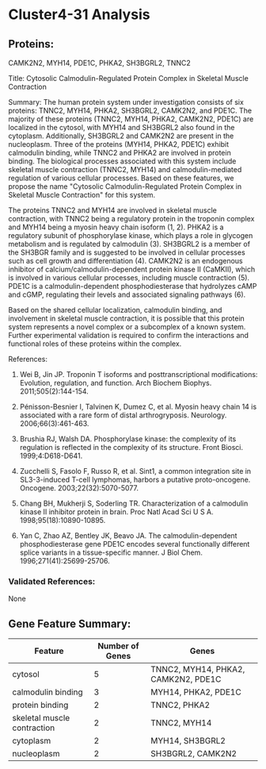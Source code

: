 # Cluster4-31 Analysis

## Proteins: 

CAMK2N2, MYH14, PDE1C, PHKA2, SH3BGRL2, TNNC2

Title: Cytosolic Calmodulin-Regulated Protein Complex in Skeletal Muscle Contraction

Summary: The human protein system under investigation consists of six proteins: TNNC2, MYH14, PHKA2, SH3BGRL2, CAMK2N2, and PDE1C. The majority of these proteins (TNNC2, MYH14, PHKA2, CAMK2N2, PDE1C) are localized in the cytosol, with MYH14 and SH3BGRL2 also found in the cytoplasm. Additionally, SH3BGRL2 and CAMK2N2 are present in the nucleoplasm. Three of the proteins (MYH14, PHKA2, PDE1C) exhibit calmodulin binding, while TNNC2 and PHKA2 are involved in protein binding. The biological processes associated with this system include skeletal muscle contraction (TNNC2, MYH14) and calmodulin-mediated regulation of various cellular processes. Based on these features, we propose the name "Cytosolic Calmodulin-Regulated Protein Complex in Skeletal Muscle Contraction" for this system.

The proteins TNNC2 and MYH14 are involved in skeletal muscle contraction, with TNNC2 being a regulatory protein in the troponin complex and MYH14 being a myosin heavy chain isoform (1, 2). PHKA2 is a regulatory subunit of phosphorylase kinase, which plays a role in glycogen metabolism and is regulated by calmodulin (3). SH3BGRL2 is a member of the SH3BGR family and is suggested to be involved in cellular processes such as cell growth and differentiation (4). CAMK2N2 is an endogenous inhibitor of calcium/calmodulin-dependent protein kinase II (CaMKII), which is involved in various cellular processes, including muscle contraction (5). PDE1C is a calmodulin-dependent phosphodiesterase that hydrolyzes cAMP and cGMP, regulating their levels and associated signaling pathways (6).

Based on the shared cellular localization, calmodulin binding, and involvement in skeletal muscle contraction, it is possible that this protein system represents a novel complex or a subcomplex of a known system. Further experimental validation is required to confirm the interactions and functional roles of these proteins within the complex.

References:

1. Wei B, Jin JP. Troponin T isoforms and posttranscriptional modifications: Evolution, regulation, and function. Arch Biochem Biophys. 2011;505(2):144-154.

2. Pénisson-Besnier I, Talvinen K, Dumez C, et al. Myosin heavy chain 14 is associated with a rare form of distal arthrogryposis. Neurology. 2006;66(3):461-463.

3. Brushia RJ, Walsh DA. Phosphorylase kinase: the complexity of its regulation is reflected in the complexity of its structure. Front Biosci. 1999;4:D618-D641.

4. Zucchelli S, Fasolo F, Russo R, et al. Sint1, a common integration site in SL3-3-induced T-cell lymphomas, harbors a putative proto-oncogene. Oncogene. 2003;22(32):5070-5077.

5. Chang BH, Mukherji S, Soderling TR. Characterization of a calmodulin kinase II inhibitor protein in brain. Proc Natl Acad Sci U S A. 1998;95(18):10890-10895.

6. Yan C, Zhao AZ, Bentley JK, Beavo JA. The calmodulin-dependent phosphodiesterase gene PDE1C encodes several functionally different splice variants in a tissue-specific manner. J Biol Chem. 1996;271(41):25699-25706.

### Validated References: 

None





## Gene Feature Summary: 

| Feature | Number of Genes | Genes |
| --- | --- | --- |
| cytosol | 5 | TNNC2, MYH14, PHKA2, CAMK2N2, PDE1C |
| calmodulin binding | 3 | MYH14, PHKA2, PDE1C |
| protein binding | 2 | TNNC2, PHKA2 |
| skeletal muscle contraction | 2 | TNNC2, MYH14 |
| cytoplasm | 2 | MYH14, SH3BGRL2 |
| nucleoplasm | 2 | SH3BGRL2, CAMK2N2 |

